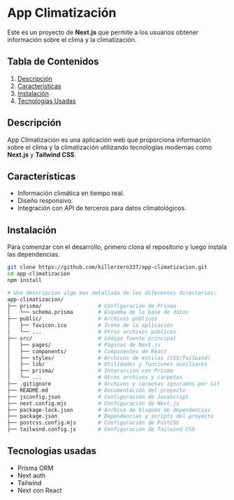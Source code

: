 # App Climatización

Este es un proyecto de **Next.js** que permite a los usuarios obtener información sobre el clima y la climatización.

## Tabla de Contenidos
1. [Descripción](#descripción)
2. [Características](#características)
3. [Instalación](#instalación)
4. [Tecnologias Usadas](#tecnologias-usadas)


## Descripción

App Climatización es una aplicación web que proporciona información sobre el clima y la climatización utilizando tecnologías modernas como **Next.js** y **Tailwind CSS**.

## Características

- Información climática en tiempo real.
- Diseño responsivo.
- Integración con API de terceros para datos climatológicos.

## Instalación

Para comenzar con el desarrollo, primero clona el repositorio y luego instala las dependencias.

```bash
git clone https://github.com/killerzero337/app-climatizacion.git
cd app-climatizacion
npm install

# Una descripcion algo mas detallada de los diferentes directorios:
app-climatizacion/
├── prisma/                  # Configuración de Prisma
│   └── schema.prisma        # Esquema de la base de datos
├── public/                  # Archivos públicos
│   ├── favicon.ico          # Ícono de la aplicación
│   └── ...                  # Otros archivos públicos
├── src/                     # Código fuente principal
│   ├── pages/               # Páginas de Next.js
│   ├── components/          # Componentes de React
│   ├── styles/              # Archivos de estilos (CSS/Tailwind)
│   ├── lib/                 # Utilidades y funciones auxiliares
│   ├── prisma/              # Interacción con Prisma
│   └── ...                  # Otros archivos y carpetas
├── .gitignore               # Archivos y carpetas ignorados por Git
├── README.md                # Documentación del proyecto
├── jsconfig.json            # Configuración de JavaScript
├── next.config.mjs          # Configuración de Next.js
├── package-lock.json        # Archivo de bloqueo de dependencias
├── package.json             # Dependencias y scripts del proyecto
├── postcss.config.mjs       # Configuración de PostCSS
├── tailwind.config.js       # Configuración de Tailwind CSS

```


## Tecnologias usadas

* Prisma ORM
* Next auth
* Tailwind
* Next con React
